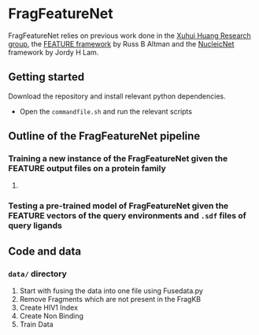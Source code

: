 # FragFeatureNet

FragFeatureNet relies on previous work done in the [Xuhui Huang Research group](http://compbio.ust.hk/public_html/pmwiki-2.2.8/pmwiki.php?n=Main.HomePage), the [FEATURE framework](https://www.ncbi.nlm.nih.gov/pmc/articles/PMC2559884/) by Russ B Altman and the [NucleicNet](https://www.nature.com/articles/s41467-019-12920-0) framework by Jordy H Lam.

## Getting started

Download the repository and install relevant python dependencies.

- Open the `commandfile.sh` and run the relevant scripts

## Outline of the FragFeatureNet pipeline

### Training a new instance of the FragFeatureNet given the FEATURE output files on a protein family

1. 

### Testing a pre-trained model of FragFeatureNet given the FEATURE vectors of the query environments and `.sdf` files of query ligands


## Code and data

### `data/` directory



1. Start with fusing the data into one file using Fusedata.py
2. Remove Fragments which are not present in the FragKB
3. Create HIV1 Index
4. Create Non Binding
5. Train Data
